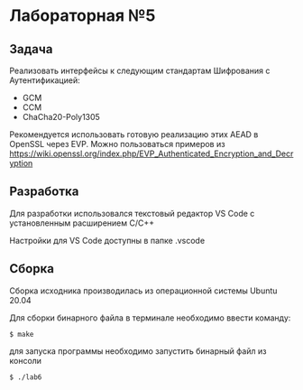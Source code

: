 
# Лабораторная №5

## Задача
Реализовать интерфейсы к следующим стандартам Шифрования с Аутентификацией:

* GCM
* CCM
* ChaCha20-Poly1305

Рекомендуется использовать готовую реализацию этих AEAD в OpenSSL через EVP. Можно пользоваться примеров из
https://wiki.openssl.org/index.php/EVP_Authenticated_Encryption_and_Decryption

## Разработка

Для разработки использовался текстовый редактор VS Code с установленным расширением C/C++

Настройки для VS Code доступны в папке .vscode

## Сборка

Cборка исходника производилась из операционной системы Ubuntu 20.04

Для сборки бинарного файла в терминале необходимо ввести команду:

```
$ make
```

для запуска программы необходимо запустить бинарный файл из консоли

```
$ ./lab6
```
